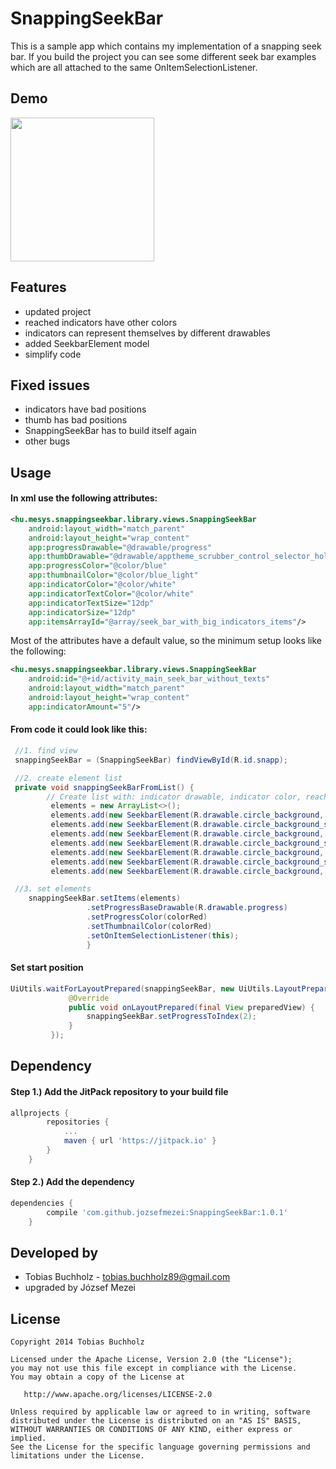 SnappingSeekBar
===============
 
This is a sample app which contains my implementation of a snapping seek bar. If you build the project you can see some different seek bar examples which are all attached to the same OnItemSelectionListener.
 
## Demo
<img src="https://github.com/jozsefmezei/SnappingSeekBar/blob/master/sample.gif" width="230"/>


## Features
 - updated project
 - reached indicators have other colors
 - indicators can represent themselves by different drawables
 - added SeekbarElement model
 - simplify code
 
## Fixed issues
 - indicators have bad positions
 - thumb has bad positions
 - SnappingSeekBar has to build itself again
 - other bugs
 
## Usage
 
#### In xml use the following attributes:

```xml
<hu.mesys.snappingseekbar.library.views.SnappingSeekBar
    android:layout_width="match_parent"
    android:layout_height="wrap_content"
    app:progressDrawable="@drawable/progress"
    app:thumbDrawable="@drawable/apptheme_scrubber_control_selector_holo_light"
    app:progressColor="@color/blue"
    app:thumbnailColor="@color/blue_light"
    app:indicatorColor="@color/white"
    app:indicatorTextColor="@color/white"
    app:indicatorTextSize="12dp"
    app:indicatorSize="12dp"
    app:itemsArrayId="@array/seek_bar_with_big_indicators_items"/> 
```

Most of the attributes have a default value, so the minimum setup looks like the following:

```xml
<hu.mesys.snappingseekbar.library.views.SnappingSeekBar
    android:id="@+id/activity_main_seek_bar_without_texts"
    android:layout_width="match_parent"
    android:layout_height="wrap_content"
    app:indicatorAmount="5"/>
```

#### From code it could look like this:

```java
 //1. find view
 snappingSeekBar = (SnappingSeekBar) findViewById(R.id.snapp);

 //2. create element list
 private void snappingSeekBarFromList() {
        // Create list with: indicator drawable, indicator color, reached indicator color, indicator text, indicator text color 
         elements = new ArrayList<>();
         elements.add(new SeekbarElement(R.drawable.circle_background, ContextCompat.getColor(this, R.color.blue), ContextCompat.getColor(this, R.color.red), "1", ContextCompat.getColor(this, R.color.blue)));
         elements.add(new SeekbarElement(R.drawable.circle_background_small, ContextCompat.getColor(this, R.color.blue), ContextCompat.getColor(this, R.color.red), "2", ContextCompat.getColor(this, R.color.blue)));
         elements.add(new SeekbarElement(R.drawable.circle_background, ContextCompat.getColor(this, R.color.blue), ContextCompat.getColor(this, R.color.red), "3", ContextCompat.getColor(this, R.color.blue)));
         elements.add(new SeekbarElement(R.drawable.circle_background_small, ContextCompat.getColor(this, R.color.blue), ContextCompat.getColor(this, R.color.red), "4", ContextCompat.getColor(this, R.color.blue)));
         elements.add(new SeekbarElement(R.drawable.circle_background, ContextCompat.getColor(this, R.color.blue), ContextCompat.getColor(this, R.color.red), "5", ContextCompat.getColor(this, R.color.blue)));
         elements.add(new SeekbarElement(R.drawable.circle_background_small, ContextCompat.getColor(this, R.color.blue), ContextCompat.getColor(this, R.color.red), "6", ContextCompat.getColor(this, R.color.blue)));
         elements.add(new SeekbarElement(R.drawable.circle_background, ContextCompat.getColor(this, R.color.blue), ContextCompat.getColor(this, R.color.red), "7", ContextCompat.getColor(this, R.color.blue)));  

 //3. set elements
    snappingSeekBar.setItems(elements)
                 .setProgressBaseDrawable(R.drawable.progress)
                 .setProgressColor(colorRed)
                 .setThumbnailColor(colorRed)
                 .setOnItemSelectionListener(this); 
                 }
```        
         
#### Set start position
```java
UiUtils.waitForLayoutPrepared(snappingSeekBar, new UiUtils.LayoutPreparedListener() {
             @Override
             public void onLayoutPrepared(final View preparedView) {
                 snappingSeekBar.setProgressToIndex(2);
             }
         });
```
 
## Dependency
#### Step 1.) Add the JitPack repository to your build file
```groovy
allprojects {
		repositories {
			...
			maven { url 'https://jitpack.io' }
		}
	}
```
#### Step 2.) Add the dependency
```groovy
dependencies {
		compile 'com.github.jozsefmezei:SnappingSeekBar:1.0.1'
	}
```

## Developed by
* Tobias Buchholz - <tobias.buchholz89@gmail.com>
* upgraded by József Mezei

## License

    Copyright 2014 Tobias Buchholz
   
    Licensed under the Apache License, Version 2.0 (the "License");
    you may not use this file except in compliance with the License.
    You may obtain a copy of the License at

       http://www.apache.org/licenses/LICENSE-2.0

    Unless required by applicable law or agreed to in writing, software
    distributed under the License is distributed on an "AS IS" BASIS,
    WITHOUT WARRANTIES OR CONDITIONS OF ANY KIND, either express or implied.
    See the License for the specific language governing permissions and
    limitations under the License.
